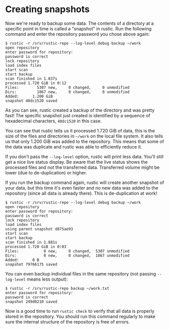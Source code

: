 # Creating snapshots

Now we're ready to backup some data. The contents of a directory at a specific
point in time is called a "snapshot" in rustic. Run the following command and
enter the repository password you chose above again:

```console
$ rustic -r /srv/rustic-repo --log-level debug backup ~/work
open repository
enter password for repository:
password is correct
lock repository
load index files
start scan
start backup
scan finished in 1.837s
processed 1.720 GiB in 0:12
Files:        5307 new,     0 changed,     0 unmodified
Dirs:         1867 new,     0 changed,     0 unmodified
Added:      1.200 GiB
snapshot 40dc1520 saved
```

As you can see, rustic created a backup of the directory and was pretty fast!
The specific snapshot just created is identified by a sequence of hexadecimal
characters, `40dc1520` in this case.

You can see that rustic tells us it processed 1.720 GiB of data, this is the
size of the files and directories in `~/work` on the local file system. It also
tells us that only 1.200 GiB was added to the repository. This means that some
of the data was duplicate and rustic was able to efficiently reduce it.

If you don't pass the `--log-level` option, rustic will print less data. You'll
still get a nice live status display. Be aware that the live status shows the
processed files and not the transferred data. Transferred volume might be lower
(due to de-duplication) or higher.

If you run the backup command again, rustic will create another snapshot of your
data, but this time it's even faster and no new data was added to the repository
(since all data is already there). This is de-duplication at work!

```console
$ rustic -r /srv/rustic-repo --log-level debug backup ~/work
open repository
enter password for repository:
password is correct
lock repository
load index files
using parent snapshot d875ae93
start scan
start backup
scan finished in 1.881s
processed 1.720 GiB in 0:03
Files:           0 new,     0 changed,  5307 unmodified
Dirs:            0 new,     0 changed,  1867 unmodified
Added:      0 B
snapshot 79766175 saved
```

You can even backup individual files in the same repository (not passing
`--log-level` means less output):

```console
$ rustic -r /srv/rustic-repo backup ~/work.txt
enter password for repository:
password is correct
snapshot 249d0210 saved
```

Now is a good time to run `rustic check` to verify that all data is properly
stored in the repository. You should run this command regularly to make sure the
internal structure of the repository is free of errors.

